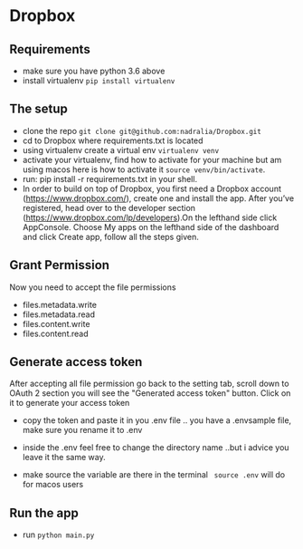 # Dropbox

## Requirements
- make sure you have python 3.6 above
- install virtualenv ```pip install virtualenv```

## The setup

- clone the repo ```git clone git@github.com:nadralia/Dropbox.git  ```
- cd to Dropbox where requirements.txt is located
- using virtualenv create a virtual env ```virtualenv venv ```
- activate your virtualenv, find how to activate for your machine but am using macos here is how to activate it ``` source venv/bin/activate ```.
- run: pip install -r requirements.txt in your shell.
- In order to build on top of Dropbox, you first need a Dropbox account (https://www.dropbox.com/), create one and install the app. After you’ve registered, head over to the developer section (https://www.dropbox.com/lp/developers).On the lefthand side click AppConsole.  Choose My apps on the lefthand side of the dashboard and click Create app, follow all the steps given.

## Grant Permission
Now you need to accept the file permissions
 - files.metadata.write
 - files.metadata.read
 - files.content.write
 - files.content.read

## Generate access token
After accepting all file permission go back to the setting tab, scroll down to OAuth 2 section
you will see the "Generated access token" button. Click on it to generate your access token

- copy the token and paste it in you .env file .. you have a .envsample file, make sure you rename it to .env

- inside the .env feel free to change the directory name ..but i advice you leave it the same way.

- make source the variable are there in the terminal ``` source .env``` will do for macos users
## Run the app
- run ``` python main.py ```
